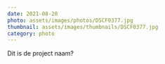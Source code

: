 ```yaml
---
date: 2021-08-20
photo: assets/images/photos/DSCF0377.jpg
thumbnail: assets/images/thumbnails/DSCF0377.jpg
category: photo
---
```

Dit is de project naam?